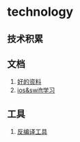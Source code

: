 # technology
## 技术积累
 
## 文档
1. [好的资料](https://github.com/xiaozhilaoliu/technology/blob/master/document/好的资料.md)
2. [ios&swift学习](https://github.com/xiaozhilaoliu/technology/blob/master/document/ios%26%20swift%20学习笔记.md)

## 工具

1. [反编译工具](https://github.com/xiaozhilaoliu/technology/tree/master/tools/apktool-install-macosx-r05-ibot)
